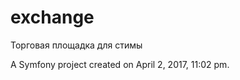 exchange
========

Торговая площадка для стимы

A Symfony project created on April 2, 2017, 11:02 pm.
